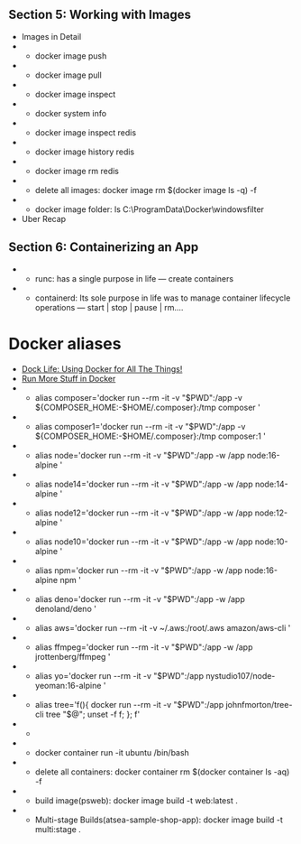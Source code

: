 ## Section 5: Working with Images
* Images in Detail
* * docker image push
* * docker image pull
* * docker image inspect
* * docker system info
* * docker image inspect redis
* * docker image history redis
* * docker image rm redis
* * delete all images: docker image rm $(docker image ls -q) -f
* * docker image folder: ls C:\ProgramData\Docker\windowsfilter
* Uber Recap
## Section 6: Containerizing an App
* * runc: has a single purpose in life — create containers
* * containerd: Its sole purpose in life was to manage container lifecycle operations — start | stop | pause | rm....
# Docker aliases
* [Dock Life: Using Docker for All The Things!](https://nystudio107.com/blog/dock-life-using-docker-for-all-the-things)
* [Run More Stuff in Docker](https://jonathan.bergknoff.com/journal/run-more-stuff-in-docker/)
* * alias composer='docker run --rm -it -v "$PWD":/app -v ${COMPOSER_HOME:-$HOME/.composer}:/tmp composer '
* * alias composer1='docker run --rm -it -v "$PWD":/app -v ${COMPOSER_HOME:-$HOME/.composer}:/tmp composer:1 '
* * alias node='docker run --rm -it -v "$PWD":/app -w /app node:16-alpine '
* * alias node14='docker run --rm -it -v "$PWD":/app -w /app node:14-alpine '
* * alias node12='docker run --rm -it -v "$PWD":/app -w /app node:12-alpine '
* * alias node10='docker run --rm -it -v "$PWD":/app -w /app node:10-alpine '
* * alias npm='docker run --rm -it -v "$PWD":/app -w /app node:16-alpine npm '
* * alias deno='docker run --rm -it -v "$PWD":/app -w /app denoland/deno '
* * alias aws='docker run --rm -it -v ~/.aws:/root/.aws amazon/aws-cli '
* * alias ffmpeg='docker run --rm -it -v "$PWD":/app -w /app jrottenberg/ffmpeg '
* * alias yo='docker run --rm -it -v "$PWD":/app nystudio107/node-yeoman:16-alpine '
* * alias tree='f(){ docker run --rm -it -v "$PWD":/app johnfmorton/tree-cli tree "$@";  unset -f f; }; f'
* * 
* * docker container run -it ubuntu /bin/bash
* * delete all containers: docker container rm $(docker container ls -aq) -f
* * build image(psweb): docker image build -t web:latest .
* * Multi-stage Builds(atsea-sample-shop-app):  docker image build -t multi:stage .